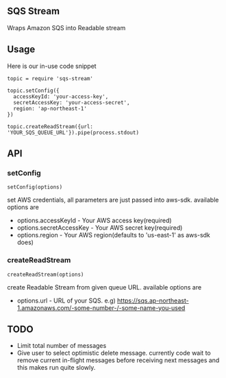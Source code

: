 SQS Stream
----------

Wraps Amazon SQS into Readable stream

## Usage

Here is our in-use code snippet

    topic = require 'sqs-stream'

    topic.setConfig({
      accessKeyId: 'your-access-key',
      secretAccessKey: 'your-access-secret',
      region: 'ap-northeast-1'
    })
    
    topic.createReadStream({url: 'YOUR_SQS_QUEUE_URL'}).pipe(process.stdout)

## API

### setConfig

    setConfig(options)

set AWS credentials, all parameters are just passed into aws-sdk. available options are

* options.accessKeyId - Your AWS access key(required)
* options.secretAccessKey - Your AWS secret key(required)
* options.region - Your AWS region(defaults to 'us-east-1' as aws-sdk does)

### createReadStream

    createReadStream(options)

create Readable Stream from given queue URL. available options are

* options.url - URL of your SQS. e.g) https://sqs.ap-northeast-1.amazonaws.com/-some-number-/-some-name-you-used

## TODO

* Limit total number of messages
* Give user to select optimistic delete message. currently code wait to remove current in-flight messages before
receiving next messages and this makes run quite slowly.

